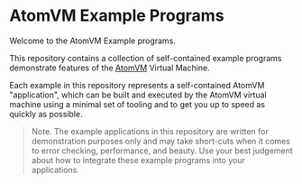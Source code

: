 # AtomVM Example Programs

Welcome to the AtomVM Example programs.

This repository contains a collection of self-contained example programs demonstrate features of the [AtomVM](https://github.com/atomvm/AtomVM) Virtual Machine.

Each example in this repository represents a self-contained AtomVM "application", which can be built and executed by the AtomVM virtual machine using a minimal set of tooling and to get you up to speed as quickly as possible.

> Note. The example applications in this repository are written for demonstration purposes only and may take short-cuts when it comes to error checking, performance, and beauty.  Use your best judgement about how to integrate these example programs into your applications.
